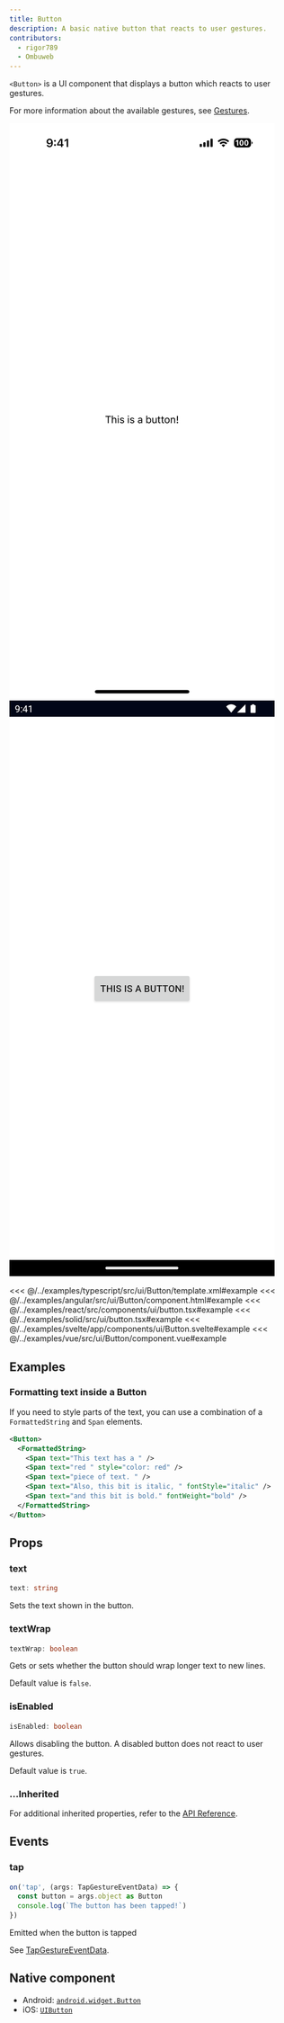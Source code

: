 ```yaml
---
title: Button
description: A basic native button that reacts to user gestures.
contributors:
  - rigor789
  - Ombuweb
---
```


`<Button>` is a UI component that displays a button which reacts to user gestures.

For more information about the available gestures, see [Gestures](/guide/gestures).

<DeviceFrame type="ios">
<img src="../assets/images/screenshots/ios/Button.png"/>
</DeviceFrame>
<DeviceFrame type="android">
<img src="../assets/images/screenshots/android/Button.png"/>
</DeviceFrame>

<<< @/../examples/typescript/src/ui/Button/template.xml#example
<<< @/../examples/angular/src/ui/Button/component.html#example
<<< @/../examples/react/src/components/ui/button.tsx#example
<<< @/../examples/solid/src/ui/button.tsx#example
<<< @/../examples/svelte/app/components/ui/Button.svelte#example
<<< @/../examples/vue/src/ui/Button/component.vue#example

## Examples

### Formatting text inside a Button

If you need to style parts of the text, you can use a combination of a `FormattedString` and `Span` elements.

```xml
<Button>
  <FormattedString>
    <Span text="This text has a " />
    <Span text="red " style="color: red" />
    <Span text="piece of text. " />
    <Span text="Also, this bit is italic, " fontStyle="italic" />
    <Span text="and this bit is bold." fontWeight="bold" />
  </FormattedString>
</Button>
```

## Props

### text

```ts
text: string
```

Sets the text shown in the button.

### textWrap

```ts
textWrap: boolean
```

Gets or sets whether the button should wrap longer text to new lines.

Default value is `false`.

### isEnabled

```ts
isEnabled: boolean
```

Allows disabling the button. A disabled button does not react to user gestures.

Default value is `true`.

### ...Inherited

For additional inherited properties, refer to the [API Reference](/api/class/Button).

## Events

### tap

```ts
on('tap', (args: TapGestureEventData) => {
  const button = args.object as Button
  console.log(`The button has been tapped!`)
})
```

Emitted when the button is tapped

See [TapGestureEventData](/api/interface/TapGestureEventData).

## Native component

- Android: [`android.widget.Button`](https://developer.android.com/reference/android/widget/Button.html)
- iOS: [`UIButton`](https://developer.apple.com/documentation/uikit/uibutton)
